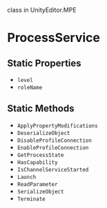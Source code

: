 class in UnityEditor.MPE
# ProcessService

## Static Properties
- `level`
- `roleName`
## Static Methods
- `ApplyPropertyModifications`
- `DeserializeObject`
- `DisableProfileConnection`
- `EnableProfileConnection`
- `GetProcessState`
- `HasCapability`
- `IsChannelServiceStarted`
- `Launch`
- `ReadParameter`
- `SerializeObject`
- `Terminate`
